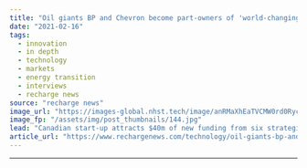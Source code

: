```yaml
---
title: "Oil giants BP and Chevron become part-owners of 'world-changing' deep-geothermal innovator Eavor"
date: "2021-02-16"
tags: 
  - innovation
  - in depth
  - technology
  - markets
  - energy transition
  - interviews
  - recharge news
source: "recharge news"
image_url: "https://images-global.nhst.tech/image/anRMaXhEaTVCMW0rd0RycE0zMGQ0d1grNElJcmYyZEZabFlybEprNE11Zz0=/nhst/binary/bb94c9e96c991dbe6e7f985dbc4ed112"
image_fp: "/assets/img/post_thumbnails/144.jpg"
lead: "Canadian start-up attracts $40m of new funding from six strategic partners to support the commercialisation of its 'holy grail' technology"
article_url: "https://www.rechargenews.com/technology/oil-giants-bp-and-chevron-become-part-owners-of-world-changing-deep-geothermal-innovator-eavor/2-1-963275"
---
```


---
